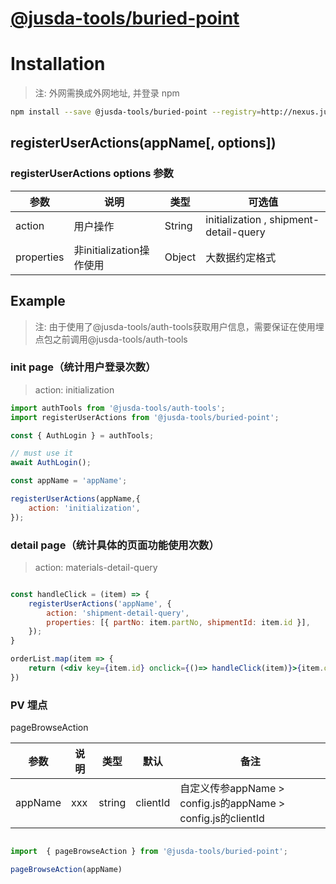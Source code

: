 # [@jusda-tools/buried-point](https://gitlab.jusdaglobal.com/jusda-ui/jusda-tools/tree/dev-0.0.17/packages/buried-point)

# Installation

> 注: 外网需换成外网地址, 并登录 npm

```bash
npm install --save @jusda-tools/buried-point --registry=http://nexus.jusda.int/verdaccio/
```

## registerUserActions(appName[, options])

### registerUserActions options 参数

| 参数       | 说明                     | 类型   | 可选值                                 |
| ---------- | ------------------------ | ------ | -------------------------------------- |
| action     | 用户操作                 | String | initialization , shipment-detail-query |
| properties | 非initialization操作使用 | Object | 大数据约定格式                         |

## Example

> 注: 由于使用了@jusda-tools/auth-tools获取用户信息，需要保证在使用埋点包之前调用@jusda-tools/auth-tools

### init page（统计用户登录次数）

> action: initialization

```js
import authTools from '@jusda-tools/auth-tools';
import registerUserActions from '@jusda-tools/buried-point';

const { AuthLogin } = authTools;

// must use it
await AuthLogin();

const appName = 'appName';

registerUserActions(appName,{
    action: 'initialization',
});

```

### detail page（统计具体的页面功能使用次数）

> action: materials-detail-query

```jsx

const handleClick = (item) => {
    registerUserActions('appName', {
        action: 'shipment-detail-query',
        properties: [{ partNo: item.partNo, shipmentId: item.id }],
    });
}

orderList.map(item => {
    return (<div key={item.id} onclick={()=> handleClick(item)}>{item.order}</div>)
})

```
### PV 埋点 
pageBrowseAction

| 参数                  | 说明              | 类型       | 默认   | 备注 |
| --------------------- | ----------------- | --------- | -----  | ---- |
| appName               | xxx              | string  |   clientId |  自定义传参appName > config.js的appName > config.js的clientId    |

```jsx

import  { pageBrowseAction } from '@jusda-tools/buried-point';

pageBrowseAction(appName)

```